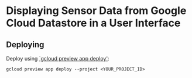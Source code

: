 # Displaying Sensor Data from Google Cloud Datastore in a User Interface

## Deploying

Deploy using [`gcloud preview app deploy'](https://cloud.google.com/sdk/gcloud/reference/preview/app/deploy):

    gcloud preview app deploy --project <YOUR_PROJECT_ID>
